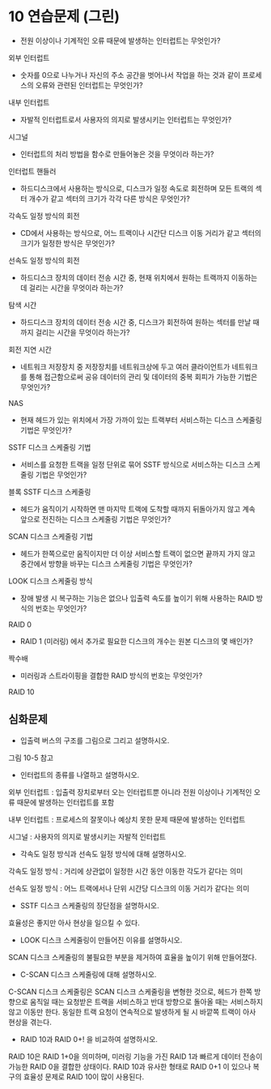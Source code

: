 # 10 연습문제 (그린)

- 전원 이상이나 기계적인 오류 때문에 발생하는 인터럽트는 무엇인가?

외부 인터럽트 

- 숫자를 0으로 나누거나 자신의 주소 공간을 벗어나서 작업을 하는 것과 같이 프로세스의 오류와 관련된 인터럽트는 무엇인가?

내부 인터럽트 

- 자발적 인터럽트로서 사용자의 의지로 발생시키는 인터럽트는 무엇인가?

시그널 

- 인터럽트의 처리 방법을 함수로 만들어놓은 것을 무엇이라 하는가?

인터럽트 핸들러 

- 하드디스크에서 사용하는 방식으로, 디스크가 일정 속도로 회전하며 모든 트랙의 섹터 개수가 같고 섹터의 크기가 각각 다른 방식은 무엇인가?

각속도 일정 방식의 회전 

- CD에서 사용하는 방식으로, 어느 트랙이나 시간단 디스크 이동 거리가 같고 섹터의 크기가 일정한 방식은 무엇인가?

선속도 일정 방식의 회전 

- 하드디스크 장치의 데이터 전송 시간 중, 현재 위치에서 원하는 트랙까지 이동하는 데 걸리는 시간을 무엇이라 하는가?

탐색 시간 

- 하드디스크 장치의 데이터 전송 시간 중, 디스크가 회전하여 원하는 섹터를 만날 때까지 걸리는 시간을 무엇이라 하는가?

회전 지연 시간 

- 네트워크 저장장치 중 저장장치를 네트워크상에 두고 여러 클라이언트가 네트워크를 통해 접근함으로써 공유 데이터의 관리 및 데이터의 중복 회피가 가능한 기법은 무엇인가?

NAS

- 현재 헤드가 있는 위치에서 가장 가까이 있는 트랙부터 서비스하는 디스크 스케줄링 기법은 무엇인가?

SSTF 디스크 스케줄링 기법 

- 서비스를 요청한 트랙을 일정 단위로 묶어 SSTF 방식으로 서비스하는 디스크 스케줄링 기법은 무엇인가?

블록 SSTF 디스크 스케줄링 

- 헤드가 움직이기 시작하면 맨 마지막 트랙에 도착할 때까지 뒤돌아가지 않고 계속 앞으로 전진하는 디스크 스케줄링 기법은 무엇인가?

SCAN 디스크 스케줄링 기법 

- 헤드가 한쪽으로만 움직이지만 더 이상 서비스할 트랙이 없으면 끝까지 가지 않고 중간에서 방향을 바꾸는 디스크 스케줄링 기법은 무엇인가?

LOOK 디스크 스케줄링 방식 

- 장애 발생 시 복구하는 기능은 없으나 입출력 속도를 높이기 위해 사용하는 RAID 방식의 번호는 무엇인가?

RAID 0

- RAID 1 (미러링) 에서 추가로 필요한 디스크의 개수는 원본 디스크의 몇 배인가?

짝수배 

- 미러링과 스트라이핑을 결합한 RAID 방식의 번호는 무엇인가?

RAID 10 

## 심화문제

- 입출력 버스의 구조를 그림으로 그리고 설명하시오.

그림 10-5 참고 

- 인터럽트의 종류를 나열하고 설명하시오.

외부 인터럽트 : 입출력 장치로부터 오는 인터럽트뿐 아니라 전원 이상이나 기계적인 오류 때문에 발생하는 인터럽트를 포함 

내부 인터럽트 : 프로세스의 잘못이나 예상치 못한 문제 때문에 발생하는 인터럽트 

시그널 : 사용자의 의지로 발생시키는 자발적 인터럽트 

- 각속도 일정 방식과 선속도 일정 방식에 대해 설명하시오.

각속도 일정 방식 : 거리에 상관없이 일정한 시간 동안 이동한 각도가 같다는 의미 

선속도 일정 방식 : 어느 트랙에서나 단위 시간당 디스크의 이동 거리가 같다는 의미 

- SSTF 디스크 스케줄링의 장단점을 설명하시오.

효율성은 좋지만 아사 현상을 일으킬 수 있다. 

- LOOK 디스크 스케줄링이 만들어진 이유를 설명하시오.

SCAN 디스크 스케줄링의 불필요한 부분을 제거하여 효율을 높이기 위해 만들어졌다. 

- C-SCAN 디스크 스케줄링에 대해 설명하시오.

C-SCAN 디스크 스케줄링은 SCAN 디스크 스케줄링을 변형한 것으로, 헤드가 한쪽 방향으로 움직일 때는 요청받은 트랙을 서비스하고 반대 방향으로 돌아올 때는 서비스하지 않고 이동만 한다. 동일한 트랙 요청이 연속적으로 발생하게 될 시 바깥쪽 트랙이 아사 현상을 겪는다. 

- RAID 10과 RAID 0+! 을 비교하여 설명하시오.

RAID 10은 RAID 1+0을 의미하며, 미러링 기능을 가진 RAID 1과 빠르게 데이터 전송이 가능한 RAID 0을 결합한 상태이다. RAID 10과 유사한 형태로 RAID 0+1 이 있으나 복구의 효율성 문제로 RAID 10이 많이 사용된다.